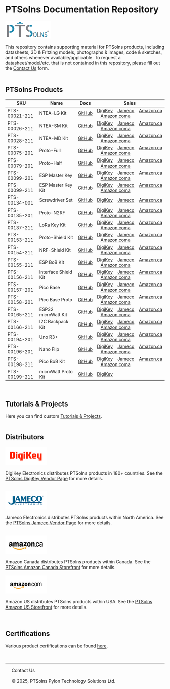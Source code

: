 # PTSolns Documentation Repository

<img src="/Logo/Logo JPG_Full Color PTSolns.jpg" alt="PTSolns logo" width="143" height="57">

This repository contains supporting material for PTSolns products, including datasheets, 3D & Fritzing models, photographs & images, code & sketches, and others whenever available/applicable. To request a datasheet/model/etc. that is not contained in this repository, please fill out the [Contact Us](https://ptsolns.com/pages/contact) form.
<br>
<br>

## PTSolns Products

| SKU              | Name                 | Docs                                   | Sales                                        |
|-----------------|----------------------|----------------------------------------|----------------------------------------------|
| PTS-00021-211  | NTEA-LG Kit          | [GitHub](https://github.com/PTSolns/docs/tree/main/Products/PTS-00021_NTEA-LG) | [DigiKey](https://www.digikey.com/short/02nnpbht) &nbsp;&nbsp; [Jameco](https://www.jameco.com/z/PTS-00021-211-PTSolns-Breakout-Board-BoB-Kit-for-Nano-Development-Board-Large-Format-Kit-_2769999.html) &nbsp;&nbsp; [Amazon.ca](https://a.co/d/0CGSFTL) &nbsp;&nbsp; [Amazon.coma](https://a.co/d/gSPipKz) |
| PTS-00026-211  | NTEA-SM Kit          | [GitHub](https://github.com/PTSolns/docs/tree/main/Products/PTS-00026_NTEA-SM) | [DigiKey](https://www.digikey.com/short/fh3fvpzv) &nbsp;&nbsp; [Jameco](https://www.jameco.com/z/PTS-00026-211-PTSolns-Breakout-Board-BoB-Kit-for-Nano-Development-Board-Small-Format-Kit-_2770007.html) &nbsp;&nbsp; [Amazon.ca](https://a.co/d/3XSgRRk) &nbsp;&nbsp; [Amazon.coma](https://a.co/d/5J22Fhe) |
| PTS-00028-211  | NTEA-MD Kit          | [GitHub](https://github.com/PTSolns/docs/tree/main/Products/PTS-00028_NTEA-MD) | [DigiKey](https://www.digikey.com/short/q9z5h4wf) &nbsp;&nbsp; [Jameco](https://www.jameco.com/z/PTS-00028-211-PTSolns-Breakout-Board-BoB-Kit-for-Nano-Development-Board-Medium-Format-Kit-_2770015.html) &nbsp;&nbsp; [Amazon.ca](https://a.co/d/hfdsFRs) &nbsp;&nbsp; [Amazon.coma](https://a.co/d/3ojoRsy) |
| PTS-00075-201  | Proto-Full           | [GitHub](https://github.com/PTSolns/docs/tree/main/Products/PTS-00075_Proto-Full) | [DigiKey](https://www.digikey.com/short/7wqm3jhv) &nbsp;&nbsp; [Jameco](https://www.jameco.com/z/PTS-00075-201-PTSolns-General-Purpose-Through-Hole-Prototyping-Board-Proto-Full_2770023.html) &nbsp;&nbsp; [Amazon.ca](https://a.co/d/3iSvzrg) &nbsp;&nbsp; [Amazon.coma](https://a.co/d/60oQhc3) |
| PTS-00079-201  | Proto-Half           | [GitHub](https://github.com/PTSolns/docs/tree/main/Products/PTS-00079_Proto-Half) | [DigiKey](https://www.digikey.com/short/mmp35jz3) &nbsp;&nbsp; [Jameco](https://www.jameco.com/z/PTS-00079-201-PTSolns-General-Purpose-Through-Hole-Prototyping-Board-Proto-Half_2770031.html) &nbsp;&nbsp; [Amazon.ca](https://a.co/d/3sVBzpQ) &nbsp;&nbsp; [Amazon.coma](https://a.co/d/fm7GE2p) |
| PTS-00099-201  | ESP Master Key       | [GitHub](https://github.com/PTSolns/docs/tree/main/Products/PTS-00099_ESP_Master_Key) | [DigiKey](https://www.digikey.com/short/49b5rctm) &nbsp;&nbsp; [Jameco](https://www.jameco.com/z/PTS-00099-201-PTSolns-Adapter-for-Common-Development-Boards-ESP-Master-Key_2770039.html) &nbsp;&nbsp; [Amazon.ca](https://a.co/d/d69tky3) &nbsp;&nbsp; [Amazon.coma](https://a.co/d/38auEIb) |
| PTS-00099-211  | ESP Master Key Kit   | [GitHub](https://github.com/PTSolns/docs/tree/main/Products/PTS-00099_ESP_Master_Key) | [DigiKey](https://www.digikey.com/short/h9hjzqtn) &nbsp;&nbsp; [Jameco](https://www.jameco.com/z/PTS-00099-211-PTSolns-Adapter-for-Common-Development-Boards-ESP-Master-Key-Kit_2770047.html) &nbsp;&nbsp; [Amazon.ca](https://a.co/d/d69tky3) &nbsp;&nbsp; [Amazon.coma](https://a.co/d/38auEIb) |
| PTS-00134-001  | Screwdriver Set      | [GitHub](https://github.com/PTSolns/docs/tree/main/Products/PTS-00134_Screwdriver_Set) | [DigiKey](https://www.digikey.com/short/nchmvnff) &nbsp;&nbsp; [Jameco](https://www.jameco.com/z/PTS-00134-001-PTSolns-Precision-S2-Magnetic-25-in-1-Screwdriver-Set_2770055.html) &nbsp;&nbsp; [Amazon.ca](https://a.co/d/hICkP8T) |
| PTS-00135-201  | Proto-N2RF           | [GitHub](https://github.com/PTSolns/docs/tree/main/Products/PTS-00135_Proto-N2RF) | [DigiKey](https://www.digikey.com/short/32bvbcmr) &nbsp;&nbsp; [Jameco](https://www.jameco.com/z/PTS-00135-201-PTSolns-Nano-and-nRF24L01-Through-Hole-Prototyping-Board-Proto-N2RF_2770063.html) &nbsp;&nbsp; [Amazon.ca](https://www.amazon.ca/dp/B09PY4RHPL?ref_=cm_sw_r_cp_ud_dp_EA2H1ASRMKT7YJESBT9R_3&skipTwisterOG=1) &nbsp;&nbsp; [Amazon.coma](https://a.co/d/54WxbXr) |
| PTS-00137-211  | LoRa Key Kit         | [GitHub](https://github.com/PTSolns/docs/tree/main/Products/PTS-00137_LoRa_Key) | [DigiKey](https://www.digikey.com/short/b8ccd27v) &nbsp;&nbsp; [Jameco](https://www.jameco.com/z/PTS-00137-211-PTSolns-Breakout-Board-BoB-for-Common-LoRa-Modules-LoRa-Key-Kit_2770071.html) &nbsp;&nbsp; [Amazon.ca](https://a.co/d/4mm6Ihe) &nbsp;&nbsp; [Amazon.coma](https://a.co/d/3NYFrLK) |
| PTS-00153-211  | Proto-Shield Kit     | [GitHub](https://github.com/PTSolns/docs/tree/main/Products/PTS-00153_Proto-Shield) | [DigiKey](https://www.digikey.com/short/vb8m5dh5) &nbsp;&nbsp; [Jameco](https://www.jameco.com/z/PTS-00153-211-PTSolns-Prototyping-Shield-for-Uno-Boa_2770079.html) &nbsp;&nbsp; [Amazon.ca](https://a.co/d/iAF4IGx) &nbsp;&nbsp; [Amazon.coma](https://a.co/d/h029sfj) |
| PTS-00154-211 | NRF-Shield Kit | [GitHub](https://github.com/PTSolns/docs/tree/main/Products/PTS-00154_NRF-Shield) | [DigiKey](https://www.digikey.com/short/vn0ffcm0) &nbsp;&nbsp; [Jameco](https://www.jameco.com/z/PTS-00154-211-PTSolns-nRF24L01-RF-Shield-for-Uno-Boards-NRF-Shield-Kit_2770087.html) &nbsp;&nbsp; [Amazon.ca](https://a.co/d/aAptIoB) &nbsp;&nbsp; [Amazon.coma](https://a.co/d/h029sfj) | 
| PTS-00155-211 | ESP BoB Kit | [GitHub](https://github.com/PTSolns/docs/tree/main/Products/PTS-00155_ESP_BoB) | [DigiKey](https://www.digikey.com/short/fp18qznv) &nbsp;&nbsp; [Jameco](https://www.jameco.com/z/PTS-00155-211-PTSolns-Breakout-Board-BoB-for-common-ESP-Based-Boards-ESP-BoB-Kit_2770095.html) &nbsp;&nbsp; [Amazon.ca](https://www.amazon.ca/dp/B0DTJLTYV5?ref_=cm_sw_r_cp_ud_dp_0GZ4EK0RDGHS76P5EMKD&skipTwisterOG=1) &nbsp;&nbsp; [Amazon.coma](https://a.co/d/2uYiI4U) | 
| PTS-00156-211 | Interface Shield Kit | [GitHub](https://github.com/PTSolns/docs/tree/main/Products/PTS-00156_Interface-Shield) | [DigiKey](https://www.digikey.com/short/43hbv424) &nbsp;&nbsp; [Jameco](https://www.jameco.com/z/PTS-00156-211-PTSolns-LCD-Button-LED-Shield-for-Uno-Boards-Interface-Shield-Kit_2770103.html) &nbsp;&nbsp; [Amazon.ca](https://www.amazon.ca/dp/B0C9S4C665?ref_=cm_sw_r_cp) &nbsp;&nbsp; [Amazon.coma](https://a.co/d/ahM62fI) |
| PTS-00157-201 | Pico Base | [GitHub](https://github.com/PTSolns/docs/tree/main/Products/PTS-00157_Pico_Base) | [DigiKey](https://www.digikey.com/short/0vb91p93) &nbsp;&nbsp; [Jameco](https://www.jameco.com/z/PTS-00157-201-PTSolns-Expansion-Board-for-RPi-Pico-Family-Pico-Base_2770111.html) &nbsp;&nbsp; [Amazon.ca](https://a.co/d/fzfQ0qT) &nbsp;&nbsp; [Amazon.coma](https://a.co/d/cmVAZMc) |
| PTS-00158-201 | Pico Base Proto | [GitHub](https://github.com/PTSolns/docs/tree/main/Products/PTS-00158_Pico_Base_Proto) | [DigiKey](https://www.digikey.com/short/8414w459) &nbsp;&nbsp; [Jameco](https://www.jameco.com/z/PTS-00158-201-PTSolns-Expansion-Board-for-RPi-Pico-Family-Pico-Base-Proto_2770119.html) &nbsp;&nbsp; [Amazon.ca](https://a.co/d/dpJ86eG) &nbsp;&nbsp; [Amazon.coma](https://a.co/d/2SmHAdy) | 
| PTS-00165-211 | ESP32 microWatt Kit | [GitHub](https://github.com/PTSolns/docs/tree/main/Products/PTS-00165_ESP32_microWatt) | [DigiKey](https://www.digikey.com/short/945dfh9n) &nbsp;&nbsp; [Jameco](https://www.jameco.com/z/PTS-00165-211-PTSolns-ESP32-Microcontroller-Development-Board-ESP32-microWatt_2770127.html) &nbsp;&nbsp; [Amazon.ca](https://a.co/d/bz5NrGi) &nbsp;&nbsp; [Amazon.coma](https://a.co/d/2cqJ98p)| 
| PTS-00166-211 | I2C Backpack Kit | [GitHub](https://github.com/PTSolns/docs/tree/main/Products/PTS-00166_I2C_Backpack) | [DigiKey](https://www.digikey.com/short/zw82d2v9) &nbsp;&nbsp; [Jameco](https://www.jameco.com/z/PTS-00166-211-PTSolns-I2C-QWIIC-Backpack-for-16-Pin-1602-2004-LCD-Kit_2770135.html) &nbsp;&nbsp; [Amazon.ca](https://www.amazon.ca/dp/B0CQF2Z7Q9?ref_=cm_sw_r_cp_ud_dp_S6BZN5KBA1CVGF9PPWYT&skipTwisterOG=1) &nbsp;&nbsp; [Amazon.coma](https://a.co/d/gKBK2Mr) | 
| PTS-00194-201 | Uno R3+ | [GitHub](https://github.com/PTSolns/docs/tree/main/Products/PTS-00194_Uno_R3_Plus) | [DigiKey](https://www.digikey.com/short/1b9r278n) &nbsp;&nbsp; [Jameco](https://www.jameco.com/z/PTS-00194-201-PTSolns-Uno-ATmega328P-Microcontroller-Development-Board-Uno-R3-Plus_2770143.html) &nbsp;&nbsp; [Amazon.ca](https://a.co/d/7z8PehF) &nbsp;&nbsp; [Amazon.coma](https://a.co/d/3JRyJYS) | 
| PTS-00196-201 | Nano Flip | [GitHub](https://github.com/PTSolns/docs/tree/main/Products/PTS-00196_Nano_Flip) | [DigiKey](https://www.digikey.com/short/v8v4tp9c) &nbsp;&nbsp; [Jameco](https://www.jameco.com/z/PTS-00196-201-PTSolns-Nano-ATmega328P-Microcontroller-Development-Board-Nano-Flip_2770151.html) &nbsp;&nbsp; [Amazon.ca](https://www.amazon.ca/dp/B0DBMVYP39?ref_=cm_sw_r_cp_ud_dp_HEH0ASSXVR05YJK3THMP&skipTwisterOG=1) &nbsp;&nbsp; [Amazon.coma](https://a.co/d/dedJMst) | 
| PTS-00198-211 | Pico BoB Kit | [GitHub](https://github.com/PTSolns/docs/tree/main/Products/PTS-00198_Pico_BoB) | [DigiKey](https://www.digikey.com/short/qn7dd00b) &nbsp;&nbsp; [Jameco](https://www.jameco.com/z/PTS-00198-211-PTSolns-Breakout-Board-BoB-for-RPi-Pico-Boards-Pico-BoB-Kit_2770159.html) &nbsp;&nbsp; [Amazon.ca](https://a.co/d/510fJOw) &nbsp;&nbsp; [Amazon.coma](https://a.co/d/bUdzomC) |
| PTS-00199-211 | microWatt Proto Kit | [GitHub](https://github.com/PTSolns/docs/tree/main/Products/PTS-00199_microWatt_Proto) | [DigiKey](https://www.digikey.com/short/wnbvz9tf) |


<br>

## Tutorials & Projects
Here you can find custom [Tutorials & Projects](https://github.com/PTSolns/docs/tree/main/Tutorials/).
<br>
<br>

## Distributors
<a target="_blank" rel="noopener noreferrer" href="https://www.digikey.com/en/supplier-centers/ptsolns-pylon-technology-solutions" style="text-decoration:none">
            <img src="/Logo/Distributors/DigiKey.jpg" alt="DigiKey logo" width="130" height="58">
	 </a>	
	 
DigiKey Electronics distributes PTSolns products in 180+ countries. See the [PTSolns DigiKey Vendor Page](https://www.digikey.com/en/supplier-centers/ptsolns-pylon-technology-solutions) for more details.  

<br>

<a target="_blank" rel="noopener noreferrer" href="https://www.jameco.com/m/PTSolns.html#/filter:ss_attr_manufacturer:PTSolns" style="text-decoration:none">
            <img src="/Logo/Distributors/Jameco.jpg" alt="Jameco logo" width="130" height="58">
	 </a>	
	 
Jameco Electronics distributes PTSolns products within North America. See the [PTSolns Jameco Vendor Page](https://www.jameco.com/m/PTSolns.html#/filter:ss_attr_manufacturer:PTSolns) for more details.  


<br>
<a target="_blank" rel="noopener noreferrer" href="https://www.amazon.ca/ptsolns" style="text-decoration:none">
            <img src="/Logo/Distributors/Amazon_ca.jpg" alt="Amazon CA logo" width="130" height="58">
	 </a>

Amazon Canada distributes PTSolns products within Canada. See the [PTSolns Amazon Canada Storefront](https://www.amazon.ca/ptsolns) for more details.  
<br>
<a target="_blank" rel="noopener noreferrer" href="[https://www.amazon.ca/ptsolns](https://www.amazon.com/stores/PylonTechnologySolutions/page/F6F49188-3463-4718-97CA-01229431C7BA)" style="text-decoration:none">
            <img src="/Logo/Distributors/Amazon_com.jpg" alt="Amazon COM logo" width="130" height="58">
	 </a>

Amazon US distributes PTSolns products within USA. See the [PTSolns Amazon US Storefront]([https://www.amazon.ca/ptsolns](https://www.amazon.com/stores/PylonTechnologySolutions/page/F6F49188-3463-4718-97CA-01229431C7BA)) for more details.  
<br>
<br>

## Certifications  
Various product certifications can be found [here](https://cert.ptsolns.com/).


  <br>
  <hr>
  &nbsp &nbsp &nbsp<a target="_blank" rel="noopener noreferrer" href="https://ptsolns.com/pages/contact" style="text-decoration:none">Contact Us</a>
  <br>
  <br>
  &nbsp &nbsp &nbsp© 2025, PTSolns Pylon Technology Solutions Ltd.


